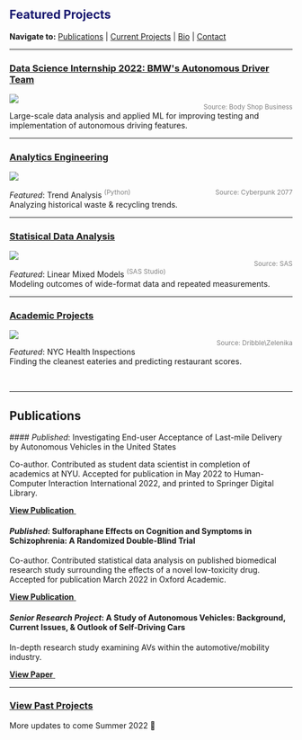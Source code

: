 <h2 style="color:MidnightBlue;">Featured Projects</h2>
<b>Navigate to:</b> <a href="#publications">Publications</a> | <a href="#currentprojects">Current Projects</a> | <a href="https://zenjen-devs.github.io/bio">Bio</a> | <a href="mailto:hello@jenarriaza.com">Contact</a>

---

### [Data Science Internship 2022: BMW's Autonomous Driver Team](/internship2021)

<p><a href="https://zenjen-devs.github.io/internship2021"><img src="images/BMW-Intel.jpg?raw=true"/></a>
<br>
<span style="float:right; color: gray;"><sup>Source: Body Shop Business</sup></span></p>

Large-scale data analysis and applied ML for improving testing and implementation of autonomous driving features.


---

### [Analytics Engineering](/analytics-python)
<p><a href="https://zenjen-devs.github.io/analytics-python"><img src="images/civilizationfiction.jpg?raw=true"/></a>

<span style="float:right; color: gray;"><sup>Source: Cyberpunk 2077</sup></span></p>

<i>Featured</i>: Trend Analysis <span style="color: gray;"><sup>(Python)</sup></span>
<br>
Analyzing historical waste & recycling trends.
<br>

---

### [Statisical Data Analysis](/statisticaldataanalysis)

<p><a href="https://zenjen-devs.github.io/statisticaldataanalysis"><img src="images/dataprofessionals.JPG?raw=true"/></a>
<br>
<span style="float: right; color: gray;"><sup>Source: SAS</sup></span></p>

<i>Featured</i>: Linear Mixed Models <span style="color: gray;"><sup>(SAS Studio)</sup></span>
<br>
Modeling outcomes of wide-format data and repeated measurements.
<br>

---

### [Academic Projects](/academicprojects)
<p><a href="https://zenjen-devs.github.io/academicprojects"><img src="images/analytics-apple2.png?raw=true"/></a>
<br>
<span style="float:right; color: gray;"><sup>Source: Dribble\Zelenika</sup></span></p>

*Featured*: NYC Health Inspections
<br>
Finding the cleanest eateries and predicting restaurant scores.

<br>

---

<h2 id="publications">Publications</h2>
#### <i>Published</i>: Investigating End-user Acceptance of Last-mile Delivery by Autonomous Vehicles in the United States

Co-author. Contributed as student data scientist in completion of academics at NYU. Accepted for publication in May 2022 to Human-Computer Interaction International 2022, and printed to Springer Digital Library.

<a href="https://doi.org/10.48550/arXiv.2205.14282"><b>View Publication</b> <img style="vertical-align:middle" src="https://cdn-icons-png.flaticon.com/512/376/376007.png" height="12" width="12"/></a>


#### <i>Published</i>: Sulforaphane Effects on Cognition and Symptoms in Schizophrenia: A Randomized Double-Blind Trial

Co-author. Contributed statistical data analysis on published biomedical research study surrounding the effects of a novel low-toxicity drug. Accepted for publication March 2022 in Oxford Academic.

<a href="https://academic.oup.com/schizbullopen/article/3/1/sgac024/6543894"><b>View Publication</b> <img style="vertical-align:middle" src="https://cdn-icons-png.flaticon.com/512/376/376007.png" height="12" width="12"/></a>

#### <i>Senior Research Project</i>: A Study of Autonomous Vehicles: Background, Current Issues, & Outlook of Self-Driving Cars

In-depth research study examining AVs within the automotive/mobility industry.

<a href="pdfs/JenArriaza_SeniorProject.pdf" class="image fit"><b>View Paper</b> <img style="vertical-align:middle" src="https://cdn-icons-png.flaticon.com/512/376/376007.png" height="12" width="12"/></a>

---

### [View Past Projects](/archive)

More updates to come Summer 2022 🔮



<!-- Remove above link if you don't want to attibute -->
